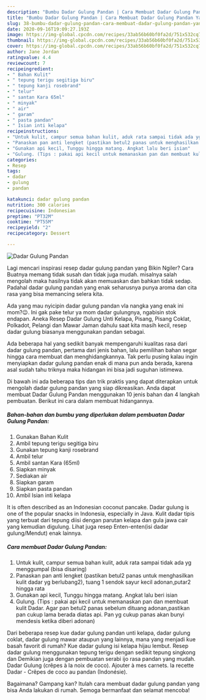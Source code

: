 ```yaml
---
description: "Bumbu Dadar Gulung Pandan | Cara Membuat Dadar Gulung Pandan Yang Enak Dan Lezat"
title: "Bumbu Dadar Gulung Pandan | Cara Membuat Dadar Gulung Pandan Yang Enak Dan Lezat"
slug: 38-bumbu-dadar-gulung-pandan-cara-membuat-dadar-gulung-pandan-yang-enak-dan-lezat
date: 2020-09-16T19:09:27.193Z
image: https://img-global.cpcdn.com/recipes/33ab56b60bf0fa2d/751x532cq70/dadar-gulung-pandan-foto-resep-utama.jpg
thumbnail: https://img-global.cpcdn.com/recipes/33ab56b60bf0fa2d/751x532cq70/dadar-gulung-pandan-foto-resep-utama.jpg
cover: https://img-global.cpcdn.com/recipes/33ab56b60bf0fa2d/751x532cq70/dadar-gulung-pandan-foto-resep-utama.jpg
author: Jane Jordan
ratingvalue: 4.4
reviewcount: 7
recipeingredient:
- " Bahan Kulit"
- " tepung terigu segitiga biru"
- " tepung kanji rosebrand"
- " telur"
- " santan Kara 65ml"
- " minyak"
- " air"
- " garam"
- " pasta pandan"
- " Isian inti kelapa"
recipeinstructions:
- "Untuk kulit, campur semua bahan kulit, aduk rata sampai tidak ada yg menggumpal (bisa disaring)"
- "Panaskan pan anti lengket (pastikan betul2 panas untuk menghasilkan kulit dadar yg berlubang2), tuang 1 sendok sayur kecil adonan,putar2 hingga rata"
- "Gunakan api kecil, Tunggu hingga matang. Angkat lalu beri isian"
- "Gulung. (Tips : pakai api kecil untuk memanaskan pan dan membuat kulit Dadar. Agar pan betul2 panas sebelum dituang adonan,pastikan pan cukup lama berada diatas api. Pan yg cukup panas akan bunyi mendesis ketika diberi adonan)"
categories:
- Resep
tags:
- dadar
- gulung
- pandan

katakunci: dadar gulung pandan 
nutrition: 300 calories
recipecuisine: Indonesian
preptime: "PT32M"
cooktime: "PT55M"
recipeyield: "2"
recipecategory: Dessert

---
```



![Dadar Gulung Pandan](https://img-global.cpcdn.com/recipes/33ab56b60bf0fa2d/751x532cq70/dadar-gulung-pandan-foto-resep-utama.jpg)

Lagi mencari inspirasi resep dadar gulung pandan yang Bikin Ngiler? Cara Buatnya memang tidak susah dan tidak juga mudah. misalnya salah mengolah maka hasilnya tidak akan memuaskan dan bahkan tidak sedap. Padahal dadar gulung pandan yang enak seharusnya punya aroma dan cita rasa yang bisa memancing selera kita.

Ada yang mau nyicipin dadar gulung pandan vla nangka yang enak ini mom?😉. Ini gak pake telur ya mom dadar gulungnya, ngabisin stok endapan. Aneka Resep Dadar Gulung Unti Kelapa, Pisang, Pisang Coklat, Polkadot, Pelangi dan Mawar Jaman dahulu saat kita masih kecil, resep dadar gulung biasanya menggunakan pandan sebagai.

Ada beberapa hal yang sedikit banyak mempengaruhi kualitas rasa dari dadar gulung pandan, pertama dari jenis bahan, lalu pemilihan bahan segar hingga cara membuat dan menghidangkannya. Tak perlu pusing kalau ingin menyiapkan dadar gulung pandan enak di mana pun anda berada, karena asal sudah tahu triknya maka hidangan ini bisa jadi suguhan istimewa.


Di bawah ini ada beberapa tips dan trik praktis yang dapat diterapkan untuk mengolah dadar gulung pandan yang siap dikreasikan. Anda dapat membuat Dadar Gulung Pandan menggunakan 10 jenis bahan dan 4 langkah pembuatan. Berikut ini cara dalam membuat hidangannya.

<!--inarticleads1-->

##### Bahan-bahan dan bumbu yang diperlukan dalam pembuatan Dadar Gulung Pandan:

1. Gunakan  Bahan Kulit
1. Ambil  tepung terigu segitiga biru
1. Gunakan  tepung kanji rosebrand
1. Ambil  telur
1. Ambil  santan Kara (65ml)
1. Siapkan  minyak
1. Sediakan  air
1. Siapkan  garam
1. Siapkan  pasta pandan
1. Ambil  Isian inti kelapa


It is often described as an Indonesian coconut pancake. Dadar gulung is one of the popular snacks in Indonesia, especially in Java. Kulit dadar tipis yang terbuat dari tepung diisi dengan parutan kelapa dan gula jawa cair yang kemudian digulung. Lihat juga resep Enten-enten(isi dadar gulung/Mendut) enak lainnya. 

<!--inarticleads2-->

##### Cara membuat Dadar Gulung Pandan:

1. Untuk kulit, campur semua bahan kulit, aduk rata sampai tidak ada yg menggumpal (bisa disaring)
1. Panaskan pan anti lengket (pastikan betul2 panas untuk menghasilkan kulit dadar yg berlubang2), tuang 1 sendok sayur kecil adonan,putar2 hingga rata
1. Gunakan api kecil, Tunggu hingga matang. Angkat lalu beri isian
1. Gulung. (Tips : pakai api kecil untuk memanaskan pan dan membuat kulit Dadar. Agar pan betul2 panas sebelum dituang adonan,pastikan pan cukup lama berada diatas api. Pan yg cukup panas akan bunyi mendesis ketika diberi adonan)


Dari beberapa resep kue dadar gulung pandan unti kelapa, dadar gulung coklat, dadar gulung mawar ataupun yang lainnya, mana yang menjadi kue basah favorit di rumah? Kue dadar gulung isi kelapa hijau lembut. Resep dadar gulung menggunakan tepung terigu dengan sedikit tepung singkong dan Demikian juga dengan pembuatan serabi ijo rasa pandan yang mudah. Dadar Gulung (crêpes à la noix de coco). Ajouter à mes carnets. la recette Dadar - Crêpes de coco au pandan (Indonésie). 

Bagaimana? Gampang kan? Itulah cara membuat dadar gulung pandan yang bisa Anda lakukan di rumah. Semoga bermanfaat dan selamat mencoba!
